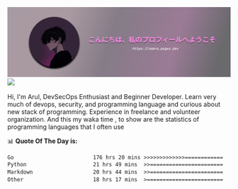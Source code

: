 ![banner](.github/profile-markdown.png)
<img src="https://user-images.githubusercontent.com/73097560/115834477-dbab4500-a447-11eb-908a-139a6edaec5c.gif"></p>

Hi, I'm Arul, DevSecOps Enthusiast and Beginner Developer. Learn very much of devops, security, and programming language and curious about new stack of programming. Experience in freelance and volunteer organization. And this my waka time , to show are the statistics of programming languages that I often use

📊 **Quote Of The Day is:**
<!--START_SECTION:waka-->

```txt
Go                         176 hrs 20 mins >>>>>>>>>>>>>============   52.51 %
Python                     21 hrs 49 mins  >>=======================   06.50 %
Markdown                   20 hrs 44 mins  >>=======================   06.17 %
Other                      18 hrs 17 mins  >========================   05.45 %
```

<!--END_SECTION:waka-->
